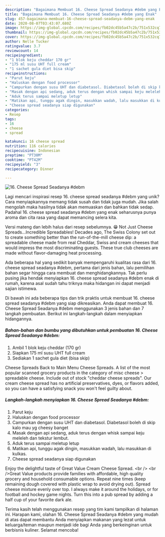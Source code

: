 ```yaml
---
description: "Bagaimana Membuat 16. Cheese Spread Seadanya #debm yang Enak"
title: "Bagaimana Membuat 16. Cheese Spread Seadanya #debm yang Enak"
slug: 457-bagaimana-membuat-16-cheese-spread-seadanya-debm-yang-enak
date: 2020-08-07T03:43:07.680Z
image: https://img-global.cpcdn.com/recipes/fb02dc45b5a47c2b/751x532cq70/16-cheese-spread-seadanya-debm-foto-resep-utama.jpg
thumbnail: https://img-global.cpcdn.com/recipes/fb02dc45b5a47c2b/751x532cq70/16-cheese-spread-seadanya-debm-foto-resep-utama.jpg
cover: https://img-global.cpcdn.com/recipes/fb02dc45b5a47c2b/751x532cq70/16-cheese-spread-seadanya-debm-foto-resep-utama.jpg
author: Nelle Tucker
ratingvalue: 3.7
reviewcount: 14
recipeingredient:
- "1 blok keju cheddar 170 gr"
- "175 ml susu UHT full cream"
- "1 sachet gula diet bisa skip"
recipeinstructions:
- "Parut keju"
- "Haluskan dengan food processor"
- "Campurkan dengan susu UHT dan diabetasol. Diabetasol boleh di skip kalo mau yg cheesy banget"
- "Masak dengan api sedang, aduk terus dengan whisk sampai keju meleleh dan tekstur lembut."
- "Aduk terus sampai meletup letup"
- "Matikan api, tunggu agak dingin, masukkan wadah, lalu masukkan di kulkas."
- "Cheese spread seadanya siap digunakan"
categories:
- Resep
tags:
- 16
- cheese
- spread

katakunci: 16 cheese spread 
nutrition: 116 calories
recipecuisine: Indonesian
preptime: "PT30M"
cooktime: "PT42M"
recipeyield: "3"
recipecategory: Dinner

---
```



![16. Cheese Spread Seadanya #debm](https://img-global.cpcdn.com/recipes/fb02dc45b5a47c2b/751x532cq70/16-cheese-spread-seadanya-debm-foto-resep-utama.jpg)

Lagi mencari inspirasi resep 16. cheese spread seadanya #debm yang unik? Cara menyiapkannya memang tidak susah dan tidak juga mudah. Jika salah mengolah maka hasilnya tidak akan memuaskan dan bahkan tidak sedap. Padahal 16. cheese spread seadanya #debm yang enak seharusnya punya aroma dan cita rasa yang dapat memancing selera kita.

Versi mateng dan lebih halus dari resep sebelumnya. 😁 Not Just Cheese Spreads…Incredible Spreadables! Decades ago, The Swiss Colony set out to create something better than the run-of-the-mill cheese dip: a spreadable cheese made from real Cheddar, Swiss and cream cheeses that would impress the most discriminating guests. These true club cheeses are made without flavor-damaging heat processing.

Ada beberapa hal yang sedikit banyak mempengaruhi kualitas rasa dari 16. cheese spread seadanya #debm, pertama dari jenis bahan, lalu pemilihan bahan segar hingga cara membuat dan menghidangkannya. Tak perlu pusing jika hendak menyiapkan 16. cheese spread seadanya #debm enak di rumah, karena asal sudah tahu triknya maka hidangan ini dapat menjadi sajian istimewa.


Di bawah ini ada beberapa tips dan trik praktis untuk membuat 16. cheese spread seadanya #debm yang siap dikreasikan. Anda dapat membuat 16. Cheese Spread Seadanya #debm menggunakan 3 jenis bahan dan 7 langkah pembuatan. Berikut ini langkah-langkah dalam menyiapkan hidangannya.

<!--inarticleads1-->

##### Bahan-bahan dan bumbu yang dibutuhkan untuk pembuatan 16. Cheese Spread Seadanya #debm:

1. Ambil 1 blok keju cheddar (170 gr)
1. Siapkan 175 ml susu UHT full cream
1. Sediakan 1 sachet gula diet (bisa skip)


Cheese Spreads Back to Main Menu Cheese Spreads. A list of the most popular scanned grocery products in the category of misc cheese &gt; spreadable cheese. Include out of stock &#34;cheddar cheese spreads&#34;. Our cream cheese spread has no artificial preservatives, dyes, or flavors added, so you can have a satisfying snack you won&#39;t feel guilty about. 

<!--inarticleads2-->

##### Langkah-langkah menyiapkan 16. Cheese Spread Seadanya #debm:

1. Parut keju
1. Haluskan dengan food processor
1. Campurkan dengan susu UHT dan diabetasol. Diabetasol boleh di skip kalo mau yg cheesy banget
1. Masak dengan api sedang, aduk terus dengan whisk sampai keju meleleh dan tekstur lembut.
1. Aduk terus sampai meletup letup
1. Matikan api, tunggu agak dingin, masukkan wadah, lalu masukkan di kulkas.
1. Cheese spread seadanya siap digunakan


Enjoy the delightful taste of Great Value Cream Cheese Spread. &lt;br /&gt; &lt;br /&gt;Great Value products provide families with affordable, high quality grocery and household consumable options. Repeat nine times (keep remaining dough covered with plastic wrap to avoid drying out). Spread cheese mixture evenly over top. I always make it around the holidays, or for football and hockey game nights. Turn this into a pub spread by adding a half cup of your favorite dark ale. 

Terima kasih telah menggunakan resep yang tim kami tampilkan di halaman ini. Harapan kami, olahan 16. Cheese Spread Seadanya #debm yang mudah di atas dapat membantu Anda menyiapkan makanan yang lezat untuk keluarga/teman maupun menjadi ide bagi Anda yang berkeinginan untuk berbisnis kuliner. Selamat mencoba!
